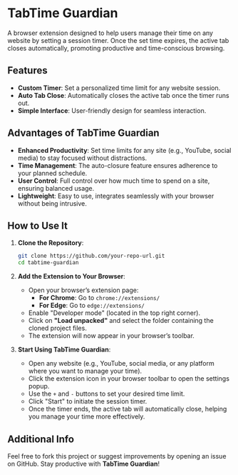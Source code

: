 # TabTime Guardian

A browser extension designed to help users manage their time on any website by setting a session timer. Once the set time expires, the active tab closes automatically, promoting productive and time-conscious browsing.

## Features

- **Custom Timer**: Set a personalized time limit for any website session.
- **Auto Tab Close**: Automatically closes the active tab once the timer runs out.
- **Simple Interface**: User-friendly design for seamless interaction.
  
## Advantages of TabTime Guardian

- **Enhanced Productivity**: Set time limits for any site (e.g., YouTube, social media) to stay focused without distractions.
- **Time Management**: The auto-closure feature ensures adherence to your planned schedule.
- **User Control**: Full control over how much time to spend on a site, ensuring balanced usage.
- **Lightweight**: Easy to use, integrates seamlessly with your browser without being intrusive.

## How to Use It

1. **Clone the Repository**:

    ```bash
    git clone https://github.com/your-repo-url.git
    cd tabtime-guardian
    ```

2. **Add the Extension to Your Browser**:

    * Open your browser’s extension page:
        * **For Chrome**: Go to `chrome://extensions/`
        * **For Edge**: Go to `edge://extensions/`
    * Enable "Developer mode" (located in the top right corner).
    * Click on **"Load unpacked"** and select the folder containing the cloned project files.
    * The extension will now appear in your browser’s toolbar.

3. **Start Using TabTime Guardian**:

    * Open any website (e.g., YouTube, social media, or any platform where you want to manage your time).
    * Click the extension icon in your browser toolbar to open the settings popup.
    * Use the `+` and `-` buttons to set your desired time limit.
    * Click "Start" to initiate the session timer.
    * Once the timer ends, the active tab will automatically close, helping you manage your time more effectively.

## Additional Info

Feel free to fork this project or suggest improvements by opening an issue on GitHub. Stay productive with **TabTime Guardian**!
